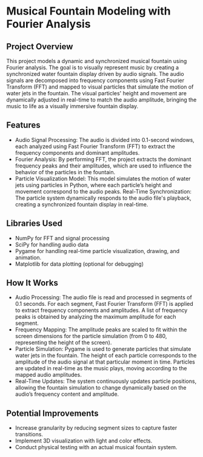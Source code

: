 # Musical Fountain Modeling with Fourier Analysis

## Project Overview
This project models a dynamic and synchronized musical fountain using Fourier analysis. The goal is to visually represent music by creating a synchronized water fountain display driven by audio signals. The audio signals are decomposed into frequency components using Fast Fourier Transform (FFT) and mapped to visual particles that simulate the motion of water jets in the fountain. The visual particles' height and movement are dynamically adjusted in real-time to match the audio amplitude, bringing the music to life as a visually immersive fountain  display.

## Features
- Audio Signal Processing: The audio is divided into 0.1-second windows, each analyzed using Fast Fourier Transform (FFT) to extract the frequency components and dominant amplitudes.
- Fourier Analysis: By performing FFT, the project extracts the dominant frequency peaks and their amplitudes, which are used to influence the behavior of the particles in the fountain.
- Particle Visualization Model: This model simulates the motion of water jets using particles in Python, where each particle’s height and movement correspond to the audio peaks.
  Real-Time Synchronization: The particle system dynamically responds to the audio file's playback, creating a synchronized fountain display in real-time.

## Libraries Used
- NumPy for FFT and signal processing
- SciPy for handling audio data
- Pygame for handling real-time particle visualization, drawing, and animation.
- Matplotlib for data plotting (optional for debugging)

## How It Works
- Audio Processing: The audio file is read and processed in segments of 0.1 seconds. For each segment, Fast Fourier Transform (FFT) is applied to extract frequency components and amplitudes. A list of frequency peaks is obtained by analyzing the maximum amplitude for each segment.
- Frequency Mapping: The amplitude peaks are scaled to fit within the screen dimensions for the particle simulation (from 0 to 480, representing the height of the screen). 
- Particle Simulation: Pygame is used to generate particles that simulate water jets in the fountain. The height of each particle corresponds to the amplitude of the audio signal at that particular moment in time. Particles are updated in real-time as the music plays, moving according to the mapped audio amplitudes.
- Real-Time Updates: The system continuously updates particle positions, allowing the fountain simulation to change dynamically based on the audio’s frequency content and amplitude.

## Potential Improvements
- Increase granularity by reducing segment sizes to capture faster transitions.
- Implement 3D visualization with light and color effects.
- Conduct physical testing with an actual musical fountain system.
